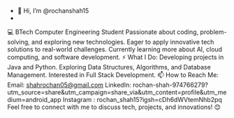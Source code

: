 - 👋 Hi, I’m @rochanshah15
- 
💻 BTech Computer Engineering Student
Passionate about coding, problem-solving, and exploring new technologies.
Eager to apply innovative tech solutions to real-world challenges.
Currently learning more about AI, cloud computing, and software development.
⚡ What I Do:
Developing projects in Java and Python.
Exploring Data Structures, Algorithms, and Database Management.
Interested in Full Stack Development.
📫 How to Reach Me:
Email: shahrochan05@gmail.com
LinkedIn: rochan-shah-974766279?utm_source=share&utm_campaign=share_via&utm_content=profile&utm_medium=android_app
Instagram : rochan_shah15?igsh=cDh6dWVtemNhb2pq
Feel free to connect with me to discuss tech, projects, and innovations! 😊

<!---
rochanshah15/rochanshah15 is a ✨ special ✨ repository because its `README.md` (this file) appears on your GitHub profile.
You can click the Preview link to take a look at your changes.
--->
